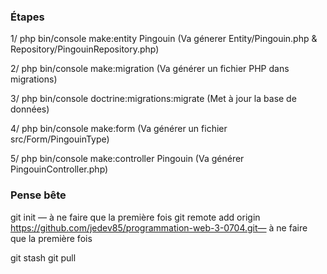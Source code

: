 ###  Étapes

1/ php bin/console make:entity
Pingouin (Va génerer Entity/Pingouin.php & Repository/PingouinRepository.php)

2/ php bin/console make:migration
(Va générer un fichier PHP dans migrations)

3/ php bin/console doctrine:migrations:migrate
(Met à jour la base de données)

4/ php bin/console make:form
(Va générer un fichier src/Form/PingouinType)

5/ php bin/console make:controller
Pingouin (Va générer PingouinController.php)





### Pense bête

git init — à ne faire que la première fois
git remote add origin https://github.com/jedev85/programmation-web-3-0704.git— à ne faire que la première fois

git stash
git pull
